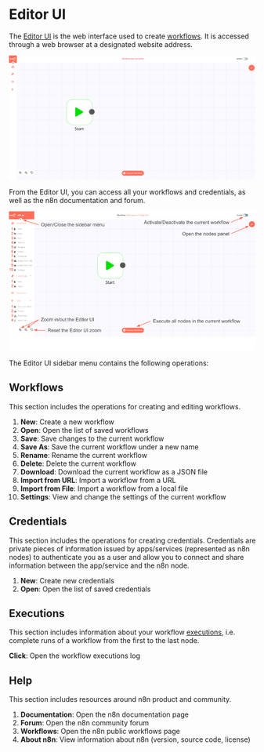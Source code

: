 # Editor UI

The [Editor UI](../../reference/glossary.md#editor-ui) is the web interface used to create [workflows](./workflow.md). It is accessed through a web browser at a designated website address.

![Editor](../images/Editor_UI.gif)

From the Editor UI, you can access all your workflows and credentials, as well as the n8n documentation and forum.

![Editor UI notes](../images/EditorUI_sidebar_notes.png)

The Editor UI sidebar menu contains the following operations:

## Workflows
This section includes the operations for creating and editing workflows.
1. **New**: Create a new workflow
2. **Open**: Open the list of saved workflows
3. **Save**: Save changes to the current workflow
4. **Save As**: Save the current workflow under a new name
5. **Rename**: Rename the current workflow
6. **Delete**: Delete the current workflow
7. **Download**: Download the current workflow as a JSON file
8. **Import from URL**: Import a workflow from a URL
9. **Import from File**: Import a workflow from a local file
10. **Settings**: View and change the settings of the current workflow

## Credentials
This section includes the operations for creating credentials. Credentials are private pieces of information issued by apps/services (represented as n8n nodes) to authenticate you as a user and allow you to connect and share information between the app/service and the n8n node.
1. **New**: Create new credentials
2. **Open**: Open the list of saved credentials

## Executions
This section includes information about your workflow [executions](../../reference/glossary.md#execution), i.e. complete runs of a workflow from the first to the last node.

**Click**: Open the workflow executions log

## Help
This section includes resources around n8n product and community. 
1. **Documentation**: Open the n8n documentation page
2. **Forum**: Open the n8n community forum
3. **Workflows**: Open the n8n public workflows page
4. **About n8n**: View information about n8n (version, source code, license)